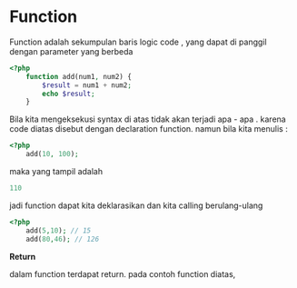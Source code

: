 # Function

Function adalah sekumpulan baris logic code , yang dapat di panggil dengan parameter yang berbeda

```php
<?php
   	function add(num1, num2) {
    	$result = num1 + num2;
    	echo $result;
	}
```

Bila kita mengeksekusi syntax di atas tidak akan terjadi apa - apa . karena code diatas disebut dengan declaration function. namun bila kita menulis : 

```php
<?php 
    add(10, 100);
```

maka yang tampil adalah 

```php
110
```

jadi function dapat kita deklarasikan dan kita calling berulang-ulang 

```php
<?php
    add(5,10); // 15
	add(80,46); // 126
```

**Return**

dalam function terdapat return. pada contoh function diatas, 

